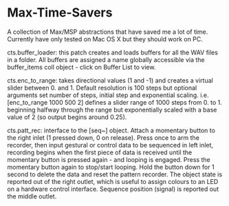 # Max-Time-Savers
A collection of Max/MSP abstractions that have saved me a lot of time. Currently have only tested on Mac OS X but they should work on PC.

cts.buffer_loader: this patch creates and loads buffers for all the WAV files in a folder. All buffers are assigned a name globally accessible via the buffer_items coll object - click on Buffer List to view.

cts.enc_to_range: takes directional values (1 and -1) and creates a virtual slider between 0. and 1. Default resolution is 100 steps but optional arguments set number of steps, initial step and exponential scaling. i.e. [enc_to_range 1000 500 2] defines a slider range of 1000 steps from 0. to 1. beginning halfway through the range but exponentially scaled with a base value of 2 (so output begins around 0.25). 

cts.patt_rec: interface to the [seq~] object. Attach a momentary button to the right inlet (1 pressed down, 0 on release). Press once to arm the recorder, then input gestural or control data to be sequenced in left inlet, recording begins when the first piece of data is received until the momentary button is pressed again - and looping is engaged. Press the momentary button again to stop/start looping. Hold the button down for 1 second to delete the data and reset the pattern recorder. The object state is reported out of the right outlet, which is useful to assign colours to an LED on a hardware control interface. Sequence position (signal) is reported out the middle outlet. 
